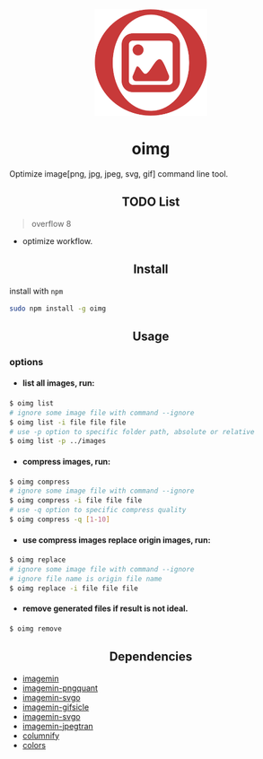 <div align="center">
  <a href="https://github.com/woolson/oimg.git">
    <img width="200" height="190"
      src="./icon.png">
  </a>
  <h1 align="center">oimg</h1>
</div>

Optimize image[png, jpg, jpeg, svg, gif] command line tool.

<h2 align="center">TODO List</h2>

> overflow 8

- optimize workflow.

<h2 align="center">Install</h2>

install with `npm`

```bash
sudo npm install -g oimg
```

<h2 align="center">Usage</h2>

### options

- #### list all images, run:

```bash
$ oimg list
# ignore some image file with command --ignore
$ oimg list -i file file file
# use -p option to specific folder path, absolute or relative
$ oimg list -p ../images
```

- #### compress images, run:

```bash
$ oimg compress
# ignore some image file with command --ignore
$ oimg compress -i file file file
# use -q option to specific compress quality
$ oimg compress -q [1-10]
```

- #### use compress images replace origin images, run:

```bash
$ oimg replace
# ignore some image file with command --ignore
# ignore file name is origin file name
$ oimg replace -i file file file
```

- #### remove generated files if result is not ideal.

```bash
$ oimg remove
```

<h2 align="center">Dependencies</h2>

- [imagemin](https://github.com/imagemin/imagemin)
- [imagemin-pngquant](https://github.com/imagemin/imagemin-pngquant)
- [imagemin-svgo](https://github.com/imagemin/imagemin-svgo)
- [imagemin-gifsicle](https://github.com/imagemin/imagemin-gifsicle)
- [imagemin-svgo](https://github.com/imagemin/imagemin-svgo)
- [imagemin-jpegtran](https://github.com/imagemin/imagemin-jpegtran)
- [columnify](https://github.com/timoxley/columnify)
- [colors](https://github.com/Marak/colors.js)
